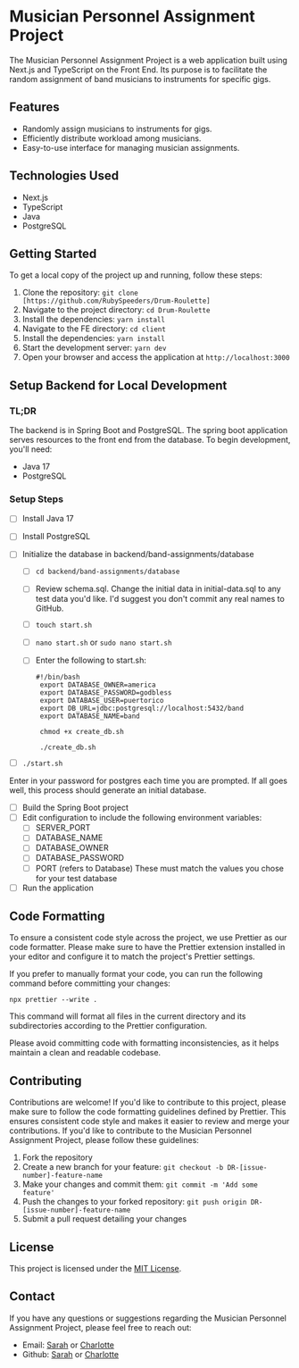 # Musician Personnel Assignment Project

The Musician Personnel Assignment Project is a web application built using Next.js and TypeScript on the Front End. Its purpose is to facilitate the random assignment of band musicians to instruments for specific gigs.

## Features

- Randomly assign musicians to instruments for gigs.
- Efficiently distribute workload among musicians.
- Easy-to-use interface for managing musician assignments.

## Technologies Used

- Next.js
- TypeScript
- Java
- PostgreSQL

## Getting Started

To get a local copy of the project up and running, follow these steps:

1. Clone the repository: `git clone [https://github.com/RubySpeeders/Drum-Roulette]`
2. Navigate to the project directory: `cd Drum-Roulette`
3. Install the dependencies: `yarn install`
4. Navigate to the FE directory: `cd client`
5. Install the dependencies: `yarn install`
6. Start the development server: `yarn dev`
7. Open your browser and access the application at `http://localhost:3000`

## Setup Backend for Local Development

### TL;DR

The backend is in Spring Boot and PostgreSQL. The spring boot application serves resources to the front end from the database.
To begin development, you'll need:

- Java 17
- PostgreSQL

### Setup Steps

- [ ] Install Java 17
- [ ] Install PostgreSQL
- [ ] Initialize the database in backend/band-assignments/database

  - [ ] `cd backend/band-assignments/database`
  - [ ] Review schema.sql. Change the initial data in initial-data.sql to any test data you'd like. I'd suggest you don't commit any real names to GitHub.
  - [ ] `touch start.sh`
  - [ ] `nano start.sh` or `sudo nano start.sh`
  - [ ] Enter the following to start.sh:

    ```
    #!/bin/bash
     export DATABASE_OWNER=america
     export DATABASE_PASSWORD=godbless
     export DATABASE_USER=puertorico
     export DB_URL=jdbc:postgresql://localhost:5432/band
     export DATABASE_NAME=band

     chmod +x create_db.sh

     ./create_db.sh
    ```

- [ ] `./start.sh`

Enter in your password for postgres each time you are prompted. If all goes well, this process should generate an initial database.

- [ ] Build the Spring Boot project
- [ ] Edit configuration to include the following environment variables:
  - [ ] SERVER_PORT
  - [ ] DATABASE_NAME
  - [ ] DATABASE_OWNER
  - [ ] DATABASE_PASSWORD
  - [ ] PORT (refers to Database)
        These must match the values you chose for your test database
- [ ] Run the application

## Code Formatting

To ensure a consistent code style across the project, we use Prettier as our code formatter. Please make sure to have the Prettier extension installed in your editor and configure it to match the project's Prettier settings.

If you prefer to manually format your code, you can run the following command before committing your changes:

```shell
npx prettier --write .
```

This command will format all files in the current directory and its subdirectories according to the Prettier configuration.

Please avoid committing code with formatting inconsistencies, as it helps maintain a clean and readable codebase.

## Contributing

Contributions are welcome! If you'd like to contribute to this project, please make sure to follow the code formatting guidelines defined by Prettier. This ensures consistent code style and makes it easier to review and merge your contributions. If you'd like to contribute to the Musician Personnel Assignment Project, please follow these guidelines:

1. Fork the repository
2. Create a new branch for your feature: `git checkout -b DR-[issue-number]-feature-name`
3. Make your changes and commit them: `git commit -m 'Add some feature'`
4. Push the changes to your forked repository: `git push origin DR-[issue-number]-feature-name`
5. Submit a pull request detailing your changes

## License

This project is licensed under the [MIT License](LICENSE).

## Contact

If you have any questions or suggestions regarding the Musician Personnel Assignment Project, please feel free to reach out:

- Email: [Sarah](sarahnpeters@gmail.com) or [Charlotte](chopekies@gmail.com)
- Github: [Sarah](https://github.com/RubySpeeders) or [Charlotte](https://github.com/charlottekies)
